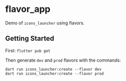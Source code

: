 # flavor_app

Demo of `icons_launcher` using flavors.

## Getting Started

First: `flutter pub get`

Then generate `dev` and `prod` flavors with the commands:
```
dart run icons_launcher:create --flavor dev
dart run icons_launcher:create --flavor prod
```
